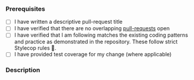 ### Prerequisites

- [ ] I have written a descriptive pull-request title
- [ ] I have verified that there are no overlapping [pull-requests](https://github.com/SixLabors/SharedInfrastructure/pulls) open
- [ ] I have verified that I am following matches the existing coding patterns and practice as demonstrated in the repository. These follow strict Stylecop rules :cop:.
- [ ] I have provided test coverage for my change (where applicable)

### Description
<!-- A description of the changes proposed in the pull-request -->

<!-- Thanks for contributing to SharedInfrastructure! -->
